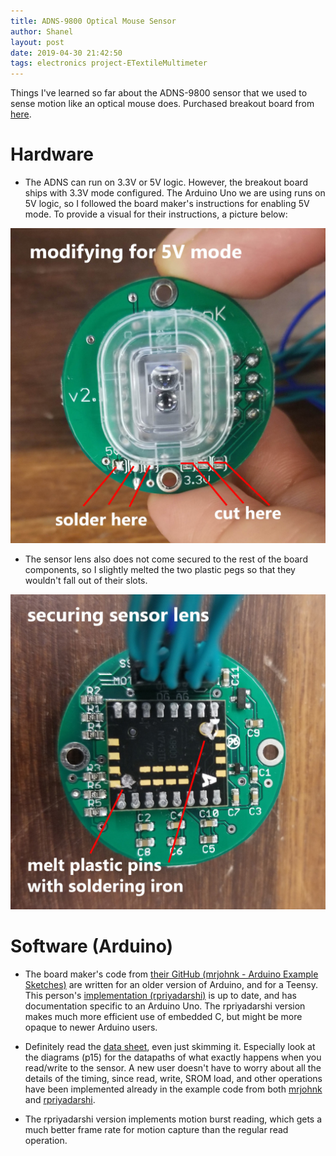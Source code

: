 ```yaml
---
title: ADNS-9800 Optical Mouse Sensor
author: Shanel
layout: post
date: 2019-04-30 21:42:50
tags: electronics project-ETextileMultimeter
---
```


Things I've learned so far about the ADNS-9800 sensor that we used to sense motion like an optical mouse does. Purchased breakout board from [here][1].

# Hardware
* The ADNS can run on 3.3V or 5V logic. However, the breakout board ships with 3.3V mode configured. The Arduino Uno we are using runs on 5V logic, so I followed the board maker's instructions for enabling 5V mode. To provide a visual for their instructions, a picture below:

![Image of underside of ADNS optical sensor](/assets/img/ADNS_underside_labeled.jpg)

* The sensor lens also does not come secured to the rest of the board components, so I slightly melted the two plastic pegs so that they wouldn't fall out of their slots.

![Image of top of ADNS optical sensor](/assets/img/ADNS_topside.jpg)

# Software (Arduino)
* The board maker's code from [their GitHub (mrjohnk - Arduino Example Sketches)][2] are written for an older version of Arduino, and for a Teensy. This person's [implementation (rpriyadarshi)][3] is up to date, and has documentation specific to an Arduino Uno. The rpriyadarshi version makes much more efficient use of embedded C, but might be more opaque to newer Arduino users. 

* Definitely read the [data sheet][4], even just skimming it. Especially look at the diagrams (p15) for the datapaths of what exactly happens when you read/write to the sensor. A new user doesn't have to worry about all the details of the timing, since read, write, SROM load, and other operations have been implemented already in the example code from both [mrjohnk][2] and [rpriyadarshi][3].

* The rpriyadarshi version implements motion burst reading, which gets a much better frame rate for motion capture than the regular read operation. 

[1]: https://www.tindie.com/products/jkicklighter/adns-9800-laser-motion-sensor/
[2]: https://github.com/mrjohnk/ADNS-9800
[3]: https://github.com/rpriyadarshi/ADNS9800_LCD/blob/master/ADNS9800.h
[4]: https://datasheet.octopart.com/ADNS-9800-Avago-datasheet-10666463.pdf
